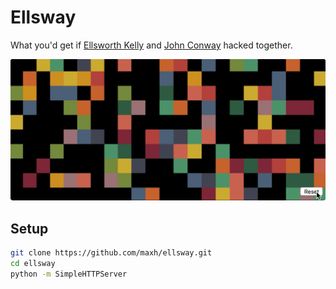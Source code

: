 # Ellsway

What you'd get if [Ellsworth Kelly](https://en.wikipedia.org/wiki/Ellsworth_Kelly) and [John Conway](https://en.wikipedia.org/wiki/John_Horton_Conway) hacked together.

[![screencast](/screencast.gif)](https://maxh.github.io/ellsway/)

## Setup

```sh
git clone https://github.com/maxh/ellsway.git
cd ellsway
python -m SimpleHTTPServer
```
